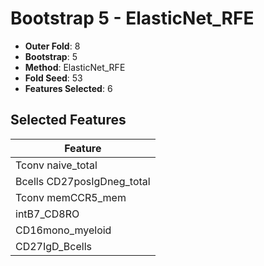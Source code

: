 # Bootstrap 5 - ElasticNet_RFE

- **Outer Fold**: 8
- **Bootstrap**: 5
- **Method**: ElasticNet_RFE
- **Fold Seed**: 53
- **Features Selected**: 6

## Selected Features

| Feature |
|---------|
| Tconv naive_total |
| Bcells CD27posIgDneg_total |
| Tconv memCCR5_mem |
| intB7_CD8RO |
| CD16mono_myeloid |
| CD27IgD_Bcells |
